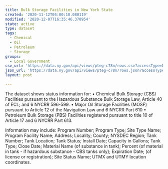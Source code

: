 ```yaml
---
title: Bulk Storage Facilities in New York State
created: '2020-11-12T04:00:18.080119'
modified: '2020-12-07T16:35:46.370954'
state: active
type: dataset
tags:
  - Chemical
  - Oil
  - Petroleum
  - Storage
groups:
  - Local Government
csv_url: 'https://data.ny.gov/api/views/pteg-c78n/rows.csv?accessType=DOWNLOAD'
json_url: 'https://data.ny.gov/api/views/pteg-c78n/rows.json?accessType=DOWNLOAD'
layout: post

---
```

The dataset shows status information for:
•	Chemical Bulk Storage (CBS) Facilities pursuant to the Hazardous Substance Bulk Storage Law, Article 40 of ECL; and 6 NYCRR 596-599.
•	Major Oil Storage Facilities (MOSF) pursuant to Article 12 of the Navigation Law and 6 NYCRR Part 610
•	Petroleum Bulk Storage (PBS) Facilities registered pursuant to title 10 of Article 17 and 6 NYCRR Part 613.

Information may include: Program Number; Program Type; Site Type Name; Program Facility Name; Address; Locality; County; NYSDEC Region; Tank Number; Tank Location; Tank Status; Install Date; Capacity in Gallons; Tank Type; Close Date; Material Name (of substance in tank); Percent (of material in tank - if hazardous substance - CBS tanks only); Expiration Date; (of license or registration); Site Status Name; UTMX and UTMY location coordinates.
